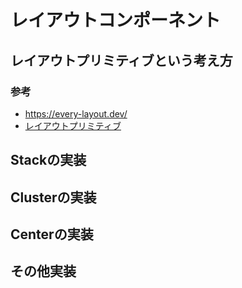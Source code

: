 レイアウトコンポーネント
==

## レイアウトプリミティブという考え方


### 参考

- https://every-layout.dev/
- [レイアウトプリミティブ](https://standard.shiftbrain.com/blog/layout-primitives)

## Stackの実装

## Clusterの実装

## Centerの実装

## その他実装

